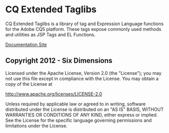 CQ Extended Taglibs
========

CQ Extended Taglibs is a library of tag and Expression Language functions for the Adobe CQ5 platform. These tags expose commonly used methods and utilities as JSP Tags and EL Functions.

[Documentation Site](http://sixdimensions.github.com/cqex-tld)

Copyright 2012 - Six Dimensions
--------
 
Licensed under the Apache License, Version 2.0 (the "License"); you may not use this file except in compliance with the License.  You may obtain a copy of the License at

http://www.apache.org/licenses/LICENSE-2.0

Unless required by applicable law or agreed to in writing, software distributed under the License is distributed on an "AS IS" BASIS, WITHOUT WARRANTIES OR CONDITIONS OF ANY KIND, either express or implied.  See the License for the specific language governing permissions and limitations under the License.

